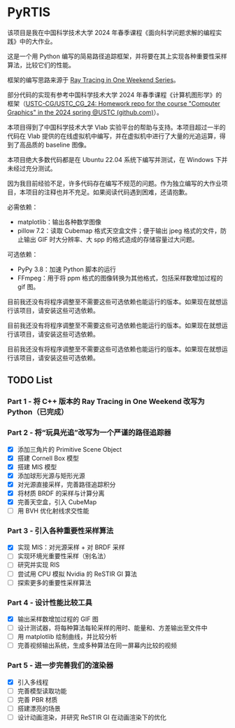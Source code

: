 # PyRTIS

该项目是我在中国科学技术大学 2024 年春季课程《面向科学问题求解的编程实践》中的大作业。

这是一个用 Python 编写的简易路径追踪框架，并将要在其上实现各种重要性采样算法，比较它们的性能。

框架的编写思路来源于 [Ray Tracing in One Weekend Series](https://raytracing.github.io/)。

部分代码的实现有参考中国科学技术大学 2024 年春季课程《计算机图形学》的框架（[USTC-CG/USTC_CG_24: Homework repo for the course "Computer Graphics" in the 2024 spring @USTC (github.com)](https://github.com/USTC-CG/USTC_CG_24)）。

本项目得到了中国科学技术大学 Vlab 实验平台的帮助与支持。本项目超过一半的代码在 Vlab 提供的在线虚拟机中编写，并在虚拟机中进行了大量的光追运算，得到了高品质的 baseline 图像。

本项目绝大多数代码都是在 Ubuntu 22.04 系统下编写并测试，在 Windows 下并未经过充分测试。

因为我目前经验不足，许多代码存在编写不规范的问题。作为独立编写的大作业项目，本项目的注释也并不充足。如果阅读代码遇到困难，还请抱歉。

必需依赖：

- matplotlib：输出各种数学图像
- pillow 7.2：读取 Cubemap 格式天空盒文件；便于输出 jpeg 格式的文件，防止输出 GIF 时大分辨率、大 spp 的格式造成的存储容量过大问题。

可选依赖：

- PyPy 3.8：加速 Python 脚本的运行
- FFmpeg：用于将 ppm 格式的图像转换为其他格式，包括采样数增加过程的 gif 图。

目前我还没有将程序调整至不需要这些可选依赖也能运行的版本。如果现在就想运行该项目，请安装这些可选依赖。

目前我还没有将程序调整至不需要这些可选依赖也能运行的版本。如果现在就想运行该项目，请安装这些可选依赖。

目前我还没有将程序调整至不需要这些可选依赖也能运行的版本。如果现在就想运行该项目，请安装这些可选依赖。

## TODO List

### Part 1 - 将 C++ 版本的 Ray Tracing in One Weekend 改写为 Python（已完成）

### Part 2 - 将“玩具光追”改写为一个严谨的路径追踪器

- [x] 添加三角片的 Primitive Scene Object
- [x] 搭建 Cornell Box 模型
- [x] 搭建 MIS 模型
- [x] 添加球形光源与矩形光源
- [x] 对光源直接采样，完善路径追踪积分
- [x] 将材质 BRDF 的采样与计算分离
- [x] 完善天空盒，引入 CubeMap
- [ ] 用 BVH 优化射线求交性能

### Part 3 - 引入各种重要性采样算法

- [x] 实现 MIS：对光源采样 + 对 BRDF 采样
- [ ] 实现环境光重要性采样（别名法）
- [ ] 研究并实现 RIS
- [ ] 尝试用 CPU 模拟 Nvidia 的 ReSTIR GI 算法
- [ ] 探索更多的重要性采样算法

### Part 4 - 设计性能比较工具

- [x] 输出采样数增加过程的 GIF 图
- [ ] 设计测试器，将每种算法每轮采样的用时、能量和、方差输出至文件中
- [ ] 用 matplotlib 绘制曲线，并比较分析
- [ ] 完善视频输出系统，生成多种算法在同一屏幕内比较的视频

### Part 5 - 进一步完善我们的渲染器

- [x] 引入多线程
- [ ] 完善模型读取功能
- [ ] 完善 PBR 材质
- [ ] 搭建漂亮的场景
- [ ] 设计动画渲染，并研究 ReSTIR GI 在动画渲染下的优化
